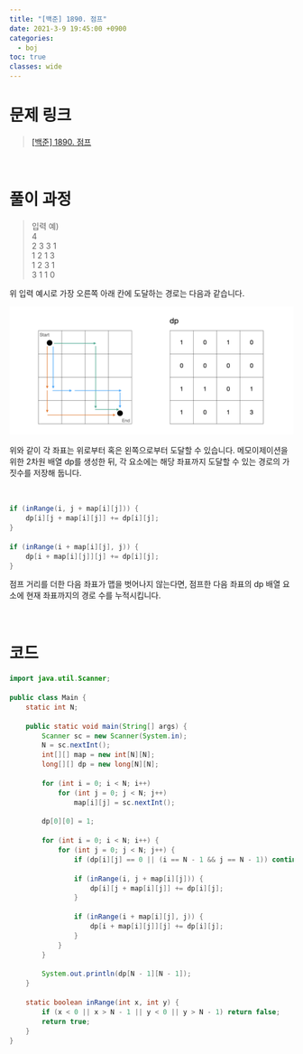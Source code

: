 ```yaml
---
title: "[백준] 1890. 점프"
date: 2021-3-9 19:45:00 +0900
categories:
  - boj
toc: true
classes: wide
---
```


# 문제 링크

> [[백준] 1890. 점프](https://www.acmicpc.net/problem/1890)

<br>

# 풀이 과정

> 입력 예)  
> 4  
> 2 3 3 1  
> 1 2 1 3  
> 1 2 3 1  
> 3 1 1 0

위 입력 예시로 가장 오른쪽 아래 칸에 도달하는 경로는 다음과 같습니다.

![/assets/images/백준_1890_점프-1.png](/assets/images/백준_1890_점프-1.png)

위와 같이 각 좌표는 위로부터 혹은 왼쪽으로부터 도달할 수 있습니다. 메모이제이션을 위한 2차원 배열 dp를 생성한 뒤, 각 요소에는 해당 좌표까지 도달할 수 있는 경로의 가짓수를 저장해 둡니다.

<br>

```java
if (inRange(i, j + map[i][j])) {
    dp[i][j + map[i][j]] += dp[i][j];
}

if (inRange(i + map[i][j], j)) {
    dp[i + map[i][j]][j] += dp[i][j];
}
```

점프 거리를 더한 다음 좌표가 맵을 벗어나지 않는다면, 점프한 다음 좌표의 dp 배열 요소에 현재 좌표까지의 경로 수를 누적시킵니다.

<br>

# 코드

```java
import java.util.Scanner;

public class Main {
    static int N;

    public static void main(String[] args) {
        Scanner sc = new Scanner(System.in);
        N = sc.nextInt();
        int[][] map = new int[N][N];
        long[][] dp = new long[N][N];

        for (int i = 0; i < N; i++)
            for (int j = 0; j < N; j++)
                map[i][j] = sc.nextInt();

        dp[0][0] = 1;

        for (int i = 0; i < N; i++) {
            for (int j = 0; j < N; j++) {
                if (dp[i][j] == 0 || (i == N - 1 && j == N - 1)) continue;

                if (inRange(i, j + map[i][j])) {
                    dp[i][j + map[i][j]] += dp[i][j];
                }

                if (inRange(i + map[i][j], j)) {
                    dp[i + map[i][j]][j] += dp[i][j];
                }
            }
        }

        System.out.println(dp[N - 1][N - 1]);
    }

    static boolean inRange(int x, int y) {
        if (x < 0 || x > N - 1 || y < 0 || y > N - 1) return false;
        return true;
    }
}
```